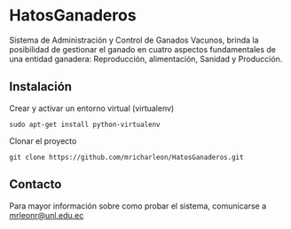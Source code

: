 # HatosGanaderos #

Sistema de Administración y Control de Ganados Vacunos, brinda la posibilidad de gestionar el ganado en cuatro aspectos fundamentales de una entidad ganadera: Reproducción, alimentación, Sanidad y Producción.

## Instalación ##

Crear y activar un entorno virtual (virtualenv)

    sudo apt-get install python-virtualenv
	
Clonar el proyecto

    git clone https://github.com/mricharleon/HatosGanaderos.git

## Contacto ##

Para mayor información sobre como probar el sistema, comunicarse a mrleonr@unl.edu.ec
